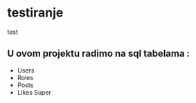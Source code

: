 # testiranje
test
## U ovom projektu radimo na sql tabelama :
* Users
* Roles
* Posts
* Likes
Super
